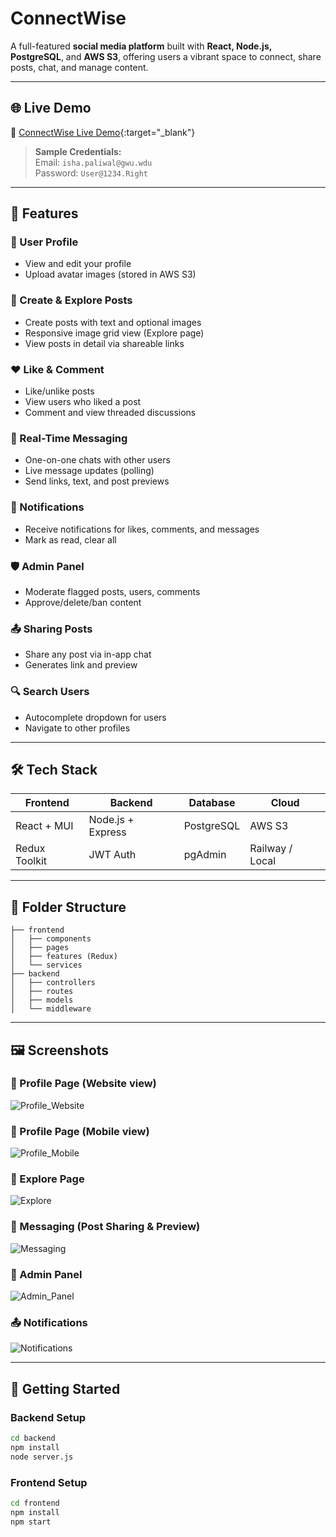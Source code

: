 # ConnectWise

A full-featured **social media platform** built with **React, Node.js, PostgreSQL**, and **AWS S3**, offering users a vibrant space to connect, share posts, chat, and manage content.

---

## 🌐 Live Demo
🔗 [ConnectWise Live Demo](https://connectwise.netlify.app/){:target="_blank"}

> **Sample Credentials:**  
> Email: `isha.paliwal@gwu.wdu`  
> Password: `User@1234.Right`

---

## 🌟 Features

### 👤 User Profile
- View and edit your profile
- Upload avatar images (stored in AWS S3)

### 📝 Create & Explore Posts
- Create posts with text and optional images
- Responsive image grid view (Explore page)
- View posts in detail via shareable links

### ❤️ Like & Comment
- Like/unlike posts
- View users who liked a post
- Comment and view threaded discussions

### 🔄 Real-Time Messaging
- One-on-one chats with other users
- Live message updates (polling)
- Send links, text, and post previews

### 📢 Notifications
- Receive notifications for likes, comments, and messages
- Mark as read, clear all

### 🛡️ Admin Panel
- Moderate flagged posts, users, comments
- Approve/delete/ban content

### 📤 Sharing Posts
- Share any post via in-app chat
- Generates link and preview

### 🔍 Search Users
- Autocomplete dropdown for users
- Navigate to other profiles

---

## 🛠️ Tech Stack

| Frontend       | Backend        | Database  | Cloud     |
|----------------|----------------|-----------|-----------|
| React + MUI    | Node.js + Express | PostgreSQL | AWS S3    |
| Redux Toolkit  | JWT Auth       | pgAdmin   | Railway / Local |

---

## 📁 Folder Structure

```
├── frontend
│   ├── components
│   ├── pages
│   ├── features (Redux)
│   └── services
├── backend
│   ├── controllers
│   ├── routes
│   ├── models
│   └── middleware
```

---

## 🖼️ Screenshots

### 👤 Profile Page (Website view)
![Profile_Website](https://github.com/user-attachments/assets/d12c7ff7-c1e0-41c9-8ee5-5ec14f8f4b24)

### 👤 Profile Page (Mobile view)
![Profile_Mobile](https://github.com/user-attachments/assets/be399629-1d91-4b6f-9792-d74cc9c0ab0b)

### 🧭 Explore Page
![Explore](https://github.com/user-attachments/assets/9da3123f-c948-4676-b7a7-84a908d07962)

### 💬 Messaging (Post Sharing & Preview)
![Messaging](https://github.com/user-attachments/assets/53691b0c-924b-4abe-b62a-582cf65cbfee)

### 👤 Admin Panel
![Admin_Panel](https://github.com/user-attachments/assets/29afde67-7412-4280-aa7b-3ea8e122b1bb)

### 📤 Notifications
![Notifications](https://github.com/user-attachments/assets/048ae0ab-5ee6-45bb-951c-d91627f351c9)


---

## 🚀 Getting Started

### Backend Setup
```bash
cd backend
npm install
node server.js
```

### Frontend Setup
```bash
cd frontend
npm install
npm start
```
